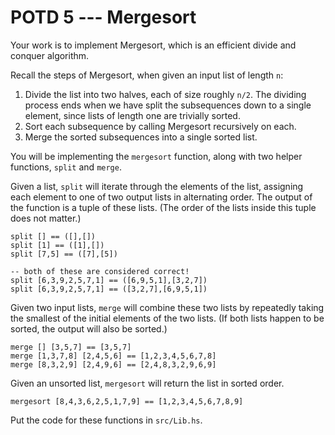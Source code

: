 POTD 5 --- Mergesort
==============================

Your work is to implement Mergesort, which is an efficient divide and conquer algorithm.

Recall the steps of Mergesort, when given an input list of length `n`:

1. Divide the list into two halves, each of size roughly `n/2`. The dividing process ends when we have split the subsequences down to a single element, since lists of length one are trivially sorted.
2. Sort each subsequence by calling Mergesort recursively on each.
3. Merge the sorted subsequences into a single sorted list.

You will be implementing the `mergesort` function, along with two helper functions, `split` and `merge`.

Given a list, `split` will iterate through the elements of the list, assigning each element to one of two output lists in alternating order. The output of the function is a tuple of these lists. (The order of the lists inside this tuple does not matter.)

```
split [] == ([],[])
split [1] == ([1],[])
split [7,5] == ([7],[5])

-- both of these are considered correct!
split [6,3,9,2,5,7,1] == ([6,9,5,1],[3,2,7])	
split [6,3,9,2,5,7,1] == ([3,2,7],[6,9,5,1])
```

Given two input lists, `merge` will combine these two lists by repeatedly
taking the smallest of the initial elements of the two lists.  (If both lists
happen to be sorted, the output will also be sorted.)

```
merge [] [3,5,7] == [3,5,7]
merge [1,3,7,8] [2,4,5,6] == [1,2,3,4,5,6,7,8]
merge [8,3,2,9] [2,4,9,6] == [2,4,8,3,2,9,6,9]
```

Given an unsorted list, `mergesort` will return the list in sorted order.

```
mergesort [8,4,3,6,2,5,1,7,9] == [1,2,3,4,5,6,7,8,9]
```

Put the code for these functions in `src/Lib.hs`.
